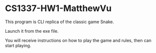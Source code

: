 # CS1337-HW1-MatthewVu
 This program is CLI replica of the classic game Snake.
 
 Launch it from the exe file.
 
 You will receive instructions on how to play the game and rules, then can start playing.
